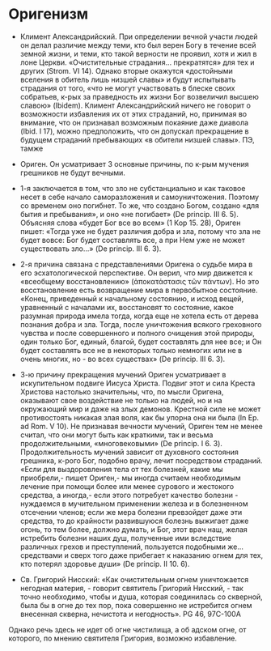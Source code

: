 # Оригенизм


* Климент Александрийский. При определении вечной участи людей он делал различие между теми, кто был верен Богу в течение всей земной жизни, и теми, кто такой верности не проявил, хотя и жил в лоне Церкви. «Очистительные страдания... прекратятся» для тех и других (Strom. VI 14). Однако вторые окажутся «достойными вселения в обитель лишь низшей славы» и будут испытывать страдания от того, «что не могут участвовать в блеске своих собратьев, к-рых за праведность их жизни Бог возвеличил высшею славою» (Ibidem). Климент Александрийский ничего не говорит о возможности избавления их от этих страданий, но, принимая во внимание, что он признавал возможным покаяние даже диавола (Ibid. I 17), можно предположить, что он допускал прекращение в будущем страданий пребывающих «в обители низшей славы».  ПЭ, тамже	

* Ориген. Он усматривает 3 основные причины, по к-рым мучения грешников не будут вечными. 

* 1-я заключается в том, что зло не субстанциально и как таковое несет в себе начало саморазложения и самоуничтожения. Поэтому со временем оно погибнет. То же, что создано Богом, создано «для бытия и пребывания», и оно «не погибает» (De princip. III 6. 5). Объясняя слова «будет Бог все во всем» (1 Кор 15. 28), Ориген пишет: «Тогда уже не будет различия добра и зла, потому что зла не будет вовсе: Бог будет составлять все, а при Нем уже не может существовать зло...» (De princip. III 6. 3). 
* 2-я причина связана с представлениями Оригена о судьбе мира в его эсхатологической перспективе. Он верил, что мир движется к «всеобщему восстановлению» (ἀποκατάστασις τῶν πάντων). Но это восстановление есть возвращение мира в первобытное состояние. «Конец, приведенный к начальному состоянию, и исход вещей, уравненный с началами их, восстановят то состояние, какое разумная природа имела тогда, когда еще не хотела есть от дерева познания добра и зла. Тогда, после уничтожения всякого греховного чувства и после совершенного и полного очищения этой природы, один только Бог, единый, благой, будет составлять для нее все; и Он будет составлять все не в некоторых только немногих или не в очень многих, но - во всех существах» (De princip. III 6. 3). 
* 3-ю причину прекращения мучений Ориген усматривает в искупительном подвиге Иисуса Христа. Подвиг этот и сила Креста Христова настолько значительны, что, по мысли Оригена, оказывают свое воздействие не только на людей, но и на окружающий мир и даже на злых демонов. Крестной силе не может противостоять никакая злая воля, как бы упорна она ни была (In Ep. ad Rom. V 10). 
    Не признавая вечности мучений, Ориген тем не менее считал, что они могут быть как краткими, так и весьма продолжительными, «многовековыми» (De princip. I 6. 3). Продолжительность мучений зависит от духовного состояния грешника, к-рого Бог, подобно врачу, лечит посредством страданий. «Если для выздоровления тела от тех болезней, какие мы приобрели,- пишет Ориген,- мы иногда считаем необходимым лечение при помощи более или менее сурового и жестокого средства, а иногда,- если этого потребует качество болезни - нуждаемся в мучительном применении железа и в болезненном отсечении членов; если же мера болезни превзойдет даже эти средства, то до крайности развившуюся болезнь выжигает даже огонь, то тем более, должно думать, и Бог, этот врач наш, желая истребить болезни наших душ, полученные ими вследствие различных грехов и преступлений, пользуется подобными же... средствами и сверх того даже прибегает к наказанию огнем для тех, кто потерял здоровье души» (De princip. II 10. 6). 

* Св. Григорий Нисский: «Как очистительным огнем уничтожается негодная материя, - говорит святитель Григорий Нисский, - так точно необходимо, чтобы и душа, которая соединилась со скверной, была бы в огне до тех пор, пока совершенно не истребится огнем внесенная скверна, нечистота и негодность». PG 46, 97C-100A 

Однако речь здесь не идет об огне чистилища, а об адском огне, от которого, по мнению святителя Григория, возможно избавление. 
